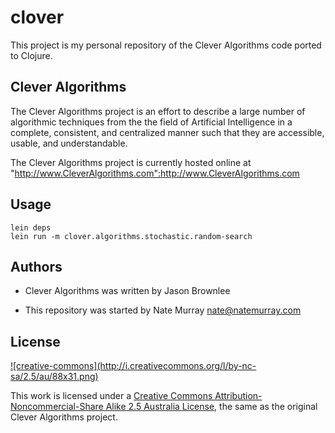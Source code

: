 # clover

This project is my personal repository of the Clever Algorithms code ported to Clojure.

## Clever Algorithms

The Clever Algorithms project is an effort to describe a large number of algorithmic techniques from the the field of Artificial Intelligence in a complete, consistent, and centralized manner such that they are accessible, usable, and understandable. 

The Clever Algorithms project is currently hosted online at "http://www.CleverAlgorithms.com":http://www.CleverAlgorithms.com 

## Usage

    lein deps
    lein run -m clover.algorithms.stochastic.random-search

## Authors

* Clever Algorithms was written by Jason Brownlee

* This repository was started by Nate Murray <nate@natemurray.com>

## License

<a rel="license" href="http://creativecommons.org/licenses/by-nc-sa/2.5/au/">
![creative-commons](http://i.creativecommons.org/l/by-nc-sa/2.5/au/88x31.png)
</a>

This work is licensed under a <a rel="license" href="http://creativecommons.org/licenses/by-nc-sa/2.5/au/">Creative Commons Attribution-Noncommercial-Share Alike 2.5 Australia License</a>, the same as the original Clever Algorithms project.
